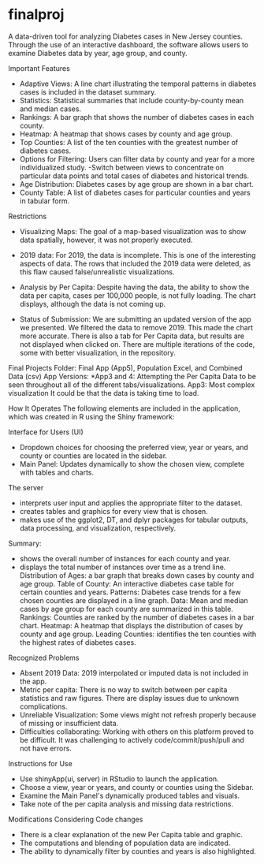 # finalproj

A data-driven tool for analyzing Diabetes cases in New Jersey counties. Through the use of an interactive dashboard, the software allows users to examine Diabetes data by year, age group, and county.


Important Features
- Adaptive Views: A line chart illustrating the temporal patterns in diabetes cases is included in the dataset summary.
- Statistics: Statistical summaries that include county-by-county mean and median cases.
- Rankings: A bar graph that shows the number of diabetes cases in each county.
- Heatmap: A heatmap that shows cases by county and age group.
- Top Counties: A list of the ten counties with the greatest number of diabetes cases.
- Options for Filtering: Users can filter data by county and year for a more individualized study.
-Switch between views to concentrate on particular data points and total cases of diabetes and historical trends.
- Age Distribution: Diabetes cases by age group are shown in a bar chart.
- County Table: A list of diabetes cases for particular counties and years in tabular form.


Restrictions
- Visualizing Maps: The goal of a map-based visualization was to show data spatially, however, it was not properly executed. 
- 2019 data: For 2019, the data is incomplete. This is one of the interesting aspects of data. The rows that included the 2019 data were deleted, as this flaw caused false/unrealistic visualizations.
- Analysis by Per Capita: Despite having the data, the ability to show the data per capita, cases per 100,000 people, is not fully loading. The chart displays, although the data is not coming up. 

- Status of Submission: We are submitting an updated version of the app we presented. We filtered the data to remove 2019. This made the chart more accurate. There is also a tab for Per Capita data, but results are not displayed when clicked on. There are multiple iterations of the code, some with better visualization, in the repository. 

Final Projects Folder: Final App (App5), Population Excel, and Combined Data (csv)
App Versions: *App3 and 4: Attempting the Per Capita Data to be seen throughout all of the different tabs/visualizations. 
App3: Most complex visualization
It could be that the data is taking time to load.

How It Operates
The following elements are included in the application, which was created in R using the Shiny framework:

Interface for Users (UI)
- Dropdown choices for choosing the preferred view, year or years, and county or counties are located in the sidebar.
- Main Panel: Updates dynamically to show the chosen view, complete with tables and charts.

The server
- interprets user input and applies the appropriate filter to the dataset.
- creates tables and graphics for every view that is chosen.
- makes use of the ggplot2, DT, and dplyr packages for tabular outputs, data processing, and visualization, respectively.


Summary:
- shows the overall number of instances for each county and year.
- displays the total number of instances over time as a trend line.
Distribution of Ages: a bar graph that breaks down cases by county and age group.
Table of County: An interactive diabetes case table for certain counties and years.
Patterns: Diabetes case trends for a few chosen counties are displayed in a line graph.
Data: Mean and median cases by age group for each county are summarized in this table.
Rankings: Counties are ranked by the number of diabetes cases in a bar chart.
Heatmap: A heatmap that displays the distribution of cases by county and age group.
Leading Counties: identifies the ten counties with the highest rates of diabetes cases.


Recognized Problems
- Absent 2019 Data: 2019 interpolated or imputed data is not included in the app.
- Metric per capita: There is no way to switch between per capita statistics and raw figures. There are display issues due to unknown complications.
- Unreliable Visualization: Some views might not refresh properly because of missing or insufficient data.
- Difficulties collaborating: Working with others on this platform proved to be difficult. It was challenging to actively code/commit/push/pull and not have errors.


Instructions for Use
- Use shinyApp(ui, server) in RStudio to launch the application.
- Choose a view, year or years, and county or counties using the Sidebar.
- Examine the Main Panel's dynamically produced tables and visuals.
- Take note of the per capita analysis and missing data restrictions.

Modifications Considering Code changes
- There is a clear explanation of the new Per Capita table and graphic.
- The computations and blending of population data are indicated.
- The ability to dynamically filter by counties and years is also highlighted.


